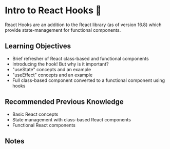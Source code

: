 # Intro to React Hooks 🎣

React Hooks are an addition to the React library (as of version 16.8) which provide state-management for functional components.

## Learning Objectives

- Brief refresher of React class-based and functional components
- Introducing the hook! But why is it important?
- "useState" concepts and an example
- "useEffect" concepts and an example
- Full class-based component converted to a functional component using hooks

## Recommended Previous Knowledge

- Basic React concepts
- State management with class-based React components
- Functional React components

## Notes

